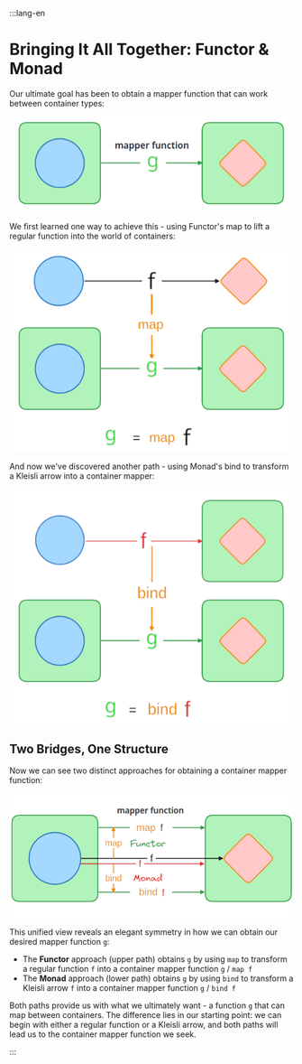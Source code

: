 :::lang-en

# Bringing It All Together: Functor & Monad

Our ultimate goal has been to obtain a mapper function that can work between container types:

![image](https://raw.githubusercontent.com/ken-okabe/web-images5/main/img_1745662130518.png)

We first learned one way to achieve this - using Functor's map to lift a regular function into the world of containers:

![image](https://raw.githubusercontent.com/ken-okabe/web-images5/main/img_1745662189198.png)

And now we've discovered another path - using Monad's bind to transform a Kleisli arrow into a container mapper:

![image](https://raw.githubusercontent.com/ken-okabe/web-images5/main/img_1745716642404.png)

## Two Bridges, One Structure

Now we can see two distinct approaches for obtaining a container mapper function:

![image](https://raw.githubusercontent.com/ken-okabe/web-images5/main/img_1745719213193.png)

This unified view reveals an elegant symmetry in how we can obtain our desired mapper function `g`:

- The **Functor** approach (upper path) obtains `g` by using `map` to transform a regular function `f` into a container mapper function `g` / `map f`
- The **Monad** approach (lower path) obtains `g` by using `bind` to transform a Kleisli arrow `f` into a container mapper function `g` / `bind f`

Both paths provide us with what we ultimately want - a function `g` that can map between containers. The difference lies in our starting point: we can begin with either a regular function or a Kleisli arrow, and both paths will lead us to the container mapper function we seek.

:::